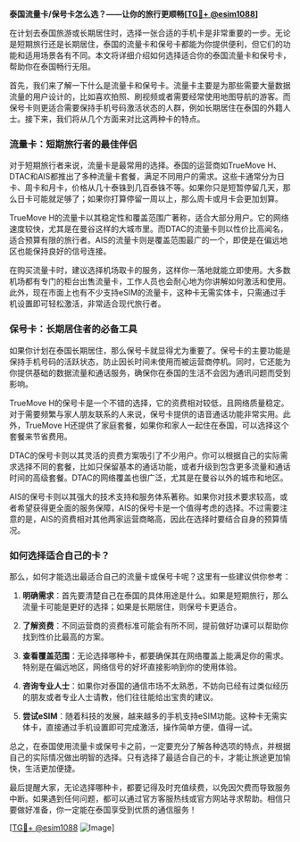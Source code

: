 **泰国流量卡/保号卡怎么选？——让你的旅行更顺畅[[TG💪+ @esim1088](https://t.me/s/esim1088)]**

在计划去泰国旅游或长期居住时，选择一张合适的手机卡是非常重要的一步。无论是短期旅行还是长期居住，泰国的流量卡和保号卡都能为你提供便利，但它们的功能和适用场景各有不同。本文将详细介绍如何选择适合你的泰国流量卡和保号卡，帮助你在泰国畅行无阻。

首先，我们来了解一下什么是流量卡和保号卡。流量卡主要是为那些需要大量数据流量的用户设计的，比如喜欢拍照、刷视频或者需要经常使用地图导航的游客。而保号卡则更适合需要保持手机号码激活状态的人群，例如长期居住在泰国的外籍人士。接下来，我们将从几个方面来对比这两种卡的特点。

### 流量卡：短期旅行者的最佳伴侣

对于短期旅行者来说，流量卡是最常用的选择。泰国的运营商如TrueMove H、DTAC和AIS都推出了多种流量卡套餐，满足不同用户的需求。这些卡通常分为日卡、周卡和月卡，价格从几十泰铢到几百泰铢不等。如果你只是短暂停留几天，那么日卡可能就足够了；如果你打算停留一周以上，那么周卡或月卡会更加划算。

TrueMove H的流量卡以其稳定性和覆盖范围广著称，适合大部分用户。它的网络速度较快，尤其是在曼谷这样的大城市里。而DTAC的流量卡则以性价比高闻名，适合预算有限的旅行者。AIS的流量卡则是覆盖范围最广的一个，即使是在偏远地区也能保持良好的信号连接。

在购买流量卡时，建议选择机场取卡的服务，这样你一落地就能立即使用。大多数机场都有专门的柜台出售流量卡，工作人员也会耐心地为你讲解如何激活和使用。此外，现在市面上也有不少支持eSIM的流量卡，这种卡无需实体卡，只需通过手机设置即可轻松激活，非常适合现代旅行者。

### 保号卡：长期居住者的必备工具

如果你计划在泰国长期居住，那么保号卡就显得尤为重要了。保号卡的主要功能是保持手机号码的活跃状态，防止因长时间未使用而被运营商停机。同时，它还能为你提供基础的数据流量和通话服务，确保你在泰国的生活不会因为通讯问题而受到影响。

TrueMove H的保号卡是一个不错的选择，它的资费相对较低，且网络质量稳定。对于需要频繁与家人朋友联系的人来说，保号卡提供的语音通话功能非常实用。此外，TrueMove H还提供了家庭套餐，如果你和家人一起住在泰国，可以选择这个套餐来节省费用。

DTAC的保号卡则以其灵活的资费方案吸引了不少用户。你可以根据自己的实际需求选择不同的套餐，比如只保留基本的通话功能，或者升级到包含更多流量和通话时间的高级套餐。DTAC的网络覆盖也很广泛，尤其是在曼谷以外的城市和地区。

AIS的保号卡则以其强大的技术支持和服务体系著称。如果你对技术要求较高，或者希望获得更全面的服务保障，AIS的保号卡是一个值得考虑的选择。不过需要注意的是，AIS的资费相对其他两家运营商略高，因此在选择时要结合自身的预算情况。

### 如何选择适合自己的卡？

那么，如何才能选出最适合自己的流量卡或保号卡呢？这里有一些建议供你参考：

1. **明确需求**：首先要清楚自己在泰国的具体用途是什么。如果是短期旅行，那么流量卡可能是更好的选择；如果是长期居住，则保号卡更适合。
   
2. **了解资费**：不同运营商的资费标准可能会有所不同，提前做好功课可以帮助你找到性价比最高的方案。

3. **查看覆盖范围**：无论选择哪种卡，都要确保其在网络覆盖上能满足你的需求。特别是在偏远地区，网络信号的好坏直接影响到你的使用体验。

4. **咨询专业人士**：如果你对泰国的通信市场不太熟悉，不妨向已经有过类似经历的朋友或者专业人士请教，他们往往能给出宝贵的建议。

5. **尝试eSIM**：随着科技的发展，越来越多的手机支持eSIM功能。这种卡无需实体卡，直接通过手机设置即可完成激活，操作简单方便，值得一试。

总之，在泰国使用流量卡或保号卡之前，一定要充分了解各种选项的特点，并根据自己的实际情况做出明智的选择。只有选择了最适合自己的卡，才能让旅途更加愉快，生活更加便捷。

最后提醒大家，无论选择哪种卡，都要记得及时充值续费，以免因欠费而导致服务中断。如果遇到任何问题，都可以通过官方客服热线或官方网站寻求帮助。相信只要做好准备，你一定能在泰国享受到优质的通信服务！

[[TG💪+ @esim1088](https://t.me/s/esim1088) ![Image](https://i.postimg.cc/4NQfJmqS/Snipaste-2025-05-13-00-14-12.png)]